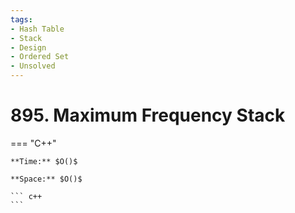 ```yaml
---
tags:
- Hash Table
- Stack
- Design
- Ordered Set
- Unsolved
---
```



# 895. Maximum Frequency Stack

=== "C++"

    **Time:** $O()$

    **Space:** $O()$

    ``` c++
    ```